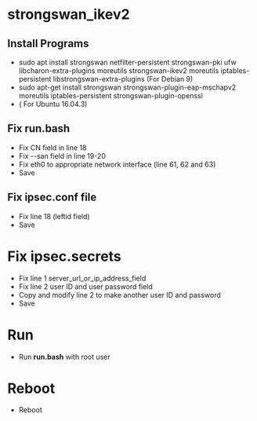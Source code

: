 # strongswan_ikev2
## Install Programs
- sudo apt install strongswan netfilter-persistent strongswan-pki ufw libcharon-extra-plugins moreutils strongswan-ikev2  moreutils iptables-persistent libstrongswan-extra-plugins (For Debian 9)
- sudo apt-get install strongswan strongswan-plugin-eap-mschapv2 moreutils iptables-persistent strongswan-plugin-openssl
- ( For Ubuntu 16.04.3)

## Fix run.bash
- Fix CN field in line 18
- Fix --san field in line 19-20
- Fix eth0 to appropriate network interface (line 61, 62 and 63)
- Save 

## Fix ipsec.conf file
- Fix line 18 (leftid field)
- Save

# Fix ipsec.secrets
- Fix line 1 server_url_or_ip_address_field
- Fix line 2 user ID and user password field
- Copy and modify line 2 to make another user ID and password
- Save

# Run
- Run **run.bash** with root user

# Reboot
- Reboot

